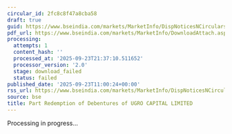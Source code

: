 ```yaml
---
circular_id: 2fc8c8f47a8cba58
draft: true
guid: https://www.bseindia.com/markets/MarketInfo/DispNoticesNCirculars.aspx?Noticeid={EF2FF5BF-B7CB-4B3C-B2BD-114AF3C5B9CD}&noticeno=20250923-17&dt=09/23/2025&icount=17&totcount=84&flag=0
pdf_url: https://www.bseindia.com/markets/MarketInfo/DownloadAttach.aspx?id=20250923-17&attachedId=
processing:
  attempts: 1
  content_hash: ''
  processed_at: '2025-09-23T21:37:10.511652'
  processor_version: '2.0'
  stage: download_failed
  status: failed
published_date: '2025-09-23T11:00:24+00:00'
rss_url: https://www.bseindia.com/markets/MarketInfo/DispNoticesNCirculars.aspx?Noticeid={EF2FF5BF-B7CB-4B3C-B2BD-114AF3C5B9CD}&noticeno=20250923-17&dt=09/23/2025&icount=17&totcount=84&flag=0
source: bse
title: Part Redemption of Debentures of UGRO CAPITAL LIMITED
---
```


Processing in progress...